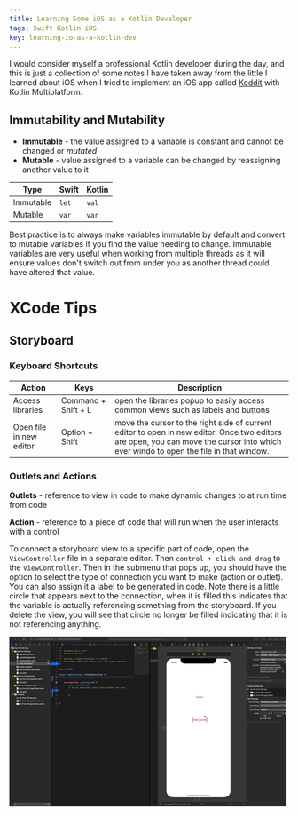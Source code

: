 ```yaml
---
title: Learning Some iOS as a Kotlin Developer
tags: Swift Kotlin iOS
key: learning-io-as-a-kotlin-dev
---
```


I would consider myself a professional Kotlin developer during the day, and this is just a collection of some notes I have taken away from the little I learned about iOS when I tried to implement an iOS app called [Koddit](https://github.com/plusmobileapps/koddit) with Kotlin Multiplatform. 

<!--more-->

## Immutability and Mutability

* **Immutable** - the value assigned to a variable is constant and cannot be changed or *mutated*
* **Mutable** - value assigned to a variable can be changed by reassigning another value to it

| Type | Swift | Kotlin |
|---|---|---|
| Immutable | `let` | `val` |
| Mutable | `var` | `var`|

Best practice is to always make variables immutable by default and convert to mutable variables if you find the value needing to change. Immutable variables are very useful when working from multiple threads as it will ensure values don't switch out from under you as another thread could have altered that value.


# XCode Tips

## Storyboard

### Keyboard Shortcuts

|  Action |  Keys | Description  | 
|---|---|---|
| Access libraries  | Command + Shift + L  | open the libraries popup to easily access common views such as labels and buttons  | 
| Open file in new editor  |  Option + Shift | move the cursor to the right side of current editor to open in new editor. Once two editors are open, you can move the cursor into which ever windo to open the file in that window.   |  

### Outlets and Actions

**Outlets** - reference to view in code to make dynamic changes to at run time from code

**Action** - reference to a piece of code that will run when the user interacts with a control

To connect a storyboard view to a specific part of code, open the `ViewController` file in a separate editor. Then `control + click and drag` to the `ViewController`. Then in the submenu that pops up, you should have the option to select the type of connection you want to make (action or outlet). You can also assign it a label to be generated in code. Note there is a little circle that appears next to the connection, when it is filled this indicates that the variable is actually referencing something from the storyboard. If you delete the view, you will see that circle no longer be filled indicating that it is not referencing anything. 

![Connecting actions and outlets](/assets/images/actions-outlets.gif)